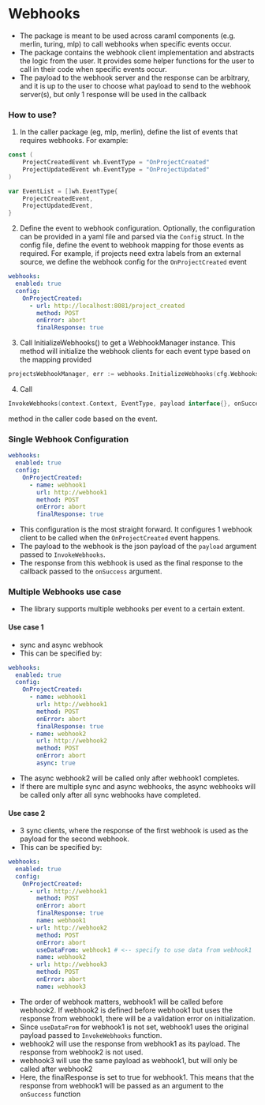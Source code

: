# Webhooks

- The package is meant to be used across caraml components (e.g. merlin, turing, mlp) to call webhooks when specific events occur.
- The package contains the webhook client implementation and abstracts the logic from the user. It provides some helper functions for the user to call in their code when specific events occur.
- The payload to the webhook server and the response can be arbitrary, and it is up to the user to choose what payload to send to the webhook server(s), but only 1 response will be used in the callback

### How to use?

1. In the caller package (eg, mlp, merlin), define the list of events that requires webhooks. For example:

```go
const (
	ProjectCreatedEvent wh.EventType = "OnProjectCreated"
	ProjectUpdatedEvent wh.EventType = "OnProjectUpdated"
)

var EventList = []wh.EventType{
	ProjectCreatedEvent,
	ProjectUpdatedEvent,
}
```

2. Define the event to webhook configuration. Optionally, the configuration can be provided in a yaml file and parsed via the `Config` struct. In the config file, define the event to webhook mapping for those events as required. For example, if projects need extra labels from an external source, we define the webhook config for the `OnProjectCreated` event

```yaml
webhooks:
  enabled: true
  config:
    OnProjectCreated:
      - url: http://localhost:8081/project_created
        method: POST
        onError: abort
        finalResponse: true
```

3. Call InitializeWebhooks() to get a WebhookManager instance.
   This method will initialize the webhook clients for each event type based on the mapping provided

```go
projectsWebhookManager, err := webhooks.InitializeWebhooks(cfg.Webhooks, service.EventList)
```

4. Call

```go
InvokeWebhooks(context.Context, EventType, payload interface{}, onSuccess func([]byte) error, onError func(error) error) error
```

method in the caller code based on the event.

### Single Webhook Configuration

```yaml
webhooks:
  enabled: true
  config:
    OnProjectCreated:
      - name: webhook1
        url: http://webhook1
        method: POST
        onError: abort
        finalResponse: true
```

- This configuration is the most straight forward. It configures 1 webhook client to be called when the `OnProjectCreated` event happens.
- The payload to the webhook is the json payload of the `payload` argument passed to `InvokeWebhooks`.
- The response from this webhook is used as the final response to the callback passed to the `onSuccess` argument.

### Multiple Webhooks use case

- The library supports multiple webhooks per event to a certain extent.

#### Use case 1

- sync and async webhook
- This can be specified by:

```yaml
webhooks:
  enabled: true
  config:
    OnProjectCreated:
      - name: webhook1
        url: http://webhook1
        method: POST
        onError: abort
        finalResponse: true
      - name: webhook2
        url: http://webhook2
        method: POST
        onError: abort
        async: true
```

- The async webhook2 will be called only after webhook1 completes.
- If there are multiple sync and async webhooks, the async webhooks will be called only after all sync webhooks have completed.

#### Use case 2

- 3 sync clients, where the response of the first webhook is used as the payload for the second webhook.
- This can be specified by:

```yaml
webhooks:
  enabled: true
  config:
    OnProjectCreated:
      - url: http://webhook1
        method: POST
        onError: abort
        finalResponse: true
        name: webhook1
      - url: http://webhook2
        method: POST
        onError: abort
        useDataFrom: webhook1 # <-- specify to use data from webhook1
        name: webhook2
      - url: http://webhook3
        method: POST
        onError: abort
        name: webhook3
```

- The order of webhook matters, webhook1 will be called before webhook2. If webhook2 is defined before webhook1 but uses the response from webhook1, there will be a validation error on initialization.
- Since `useDataFrom` for webhook1 is not set, webhook1 uses the original payload passed to `InvokeWebhooks` function.
- webhook2 will use the response from webhook1 as its payload. The response from webhook2 is not used.
- webhook3 will use the same payload as webhook1, but will only be called after webhook2
- Here, the finalResponse is set to true for webhook1. This means that the response from webhook1 will be passed as an argument to the `onSuccess` function
